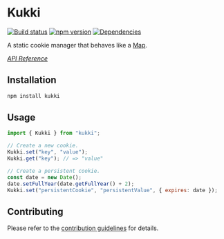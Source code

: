 # Kukki

[![Build status](https://travis-ci.org/vanruesc/kukki.svg?branch=master)](https://travis-ci.org/vanruesc/kukki) 
[![npm version](https://badge.fury.io/js/kukki.svg)](http://badge.fury.io/js/kukki) 
[![Dependencies](https://david-dm.org/vanruesc/kukki.svg?branch=master)](https://david-dm.org/vanruesc/kukki)

A static cookie manager that behaves like a [Map](https://developer.mozilla.org/en-US/docs/Web/JavaScript/Reference/Global_Objects/Map).

*[API Reference](https://vanruesc.github.io/kukki/docs)*


## Installation

```sh
npm install kukki
``` 


## Usage

```javascript
import { Kukki } from "kukki";

// Create a new cookie.
Kukki.set("key", "value");
Kukki.get("key"); // => "value"

// Create a persistent cookie.
const date = new Date();
date.setFullYear(date.getFullYear() + 2);
Kukki.set("persistentCookie", "persistentValue", { expires: date });
```


## Contributing

Please refer to the [contribution guidelines](https://github.com/vanruesc/kukki/blob/master/.github/CONTRIBUTING.md) for details.
